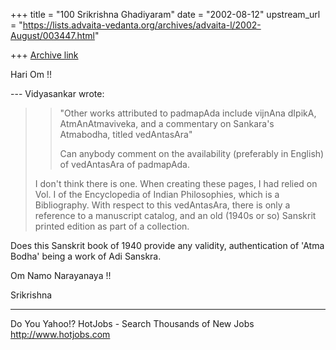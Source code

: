 +++
title = "100 Srikrishna Ghadiyaram"
date = "2002-08-12"
upstream_url = "https://lists.advaita-vedanta.org/archives/advaita-l/2002-August/003447.html"

+++
[Archive link](https://lists.advaita-vedanta.org/archives/advaita-l/2002-August/003447.html)

Hari Om !!

--- Vidyasankar <vsundaresan at HOTMAIL.COM> wrote:
> >"Other works attributed to padmapAda include
> vijnAna dIpikA,
> >AtmAnAtmaviveka, and a commentary on Sankara's
> Atmabodha, titled
> >vedAntasAra"
> >
> >Can anybody comment on the availability (preferably
> in English) of
> >vedAntasAra of padmapAda.
> >
>
> I don't think there is one. When creating these
> pages, I had relied on Vol.
> I of the Encyclopedia of Indian Philosophies, which
> is a Bibliography. With
> respect to this vedAntasAra, there is only a
> reference to a manuscript
> catalog, and an old (1940s or so) Sanskrit printed
> edition as part of a
> collection.


Does this Sanskrit book of 1940 provide any validity,
authentication of 'Atma Bodha' being a work of Adi
Sanskra.

Om Namo Narayanaya !!

Srikrishna

__________________________________________________
Do You Yahoo!?
HotJobs - Search Thousands of New Jobs
http://www.hotjobs.com

